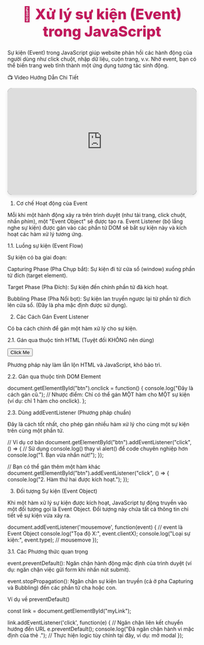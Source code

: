 
<h1 align="center" style="color:#c2185b; font-size:2.4rem; font-weight:800; text-shadow:1px 1px 4px rgba(0,0,0,0.1);">
📝 Xử lý sự kiện (Event) trong JavaScript
</h1>

Sự kiện (Event) trong JavaScript giúp website phản hồi các hành động của người dùng như click chuột, nhập dữ liệu, cuộn trang, v.v. Nhờ event, bạn có thể biến trang web tĩnh thành một ứng dụng tương tác sinh động.

📺 Video Hướng Dẫn Chi Tiết

<!-- Nhúng video YouTube: https://www.youtube.com/watch?v=ax_tbXygZXQ -->

<div class="video-container" style="position: relative; padding-bottom: 56.25%; height: 0; overflow: hidden; max-width: 100%; background: #000; border-radius: 12px; box-shadow: 0 4px 8px rgba(0,0,0,0.1);">
<iframe src="https://www.youtube.com/embed/ax_tbXygZXQ" frameborder="0" allow="accelerometer; autoplay; clipboard-write; encrypted-media; gyroscope; picture-in-picture" allowfullscreen style="position: absolute; top: 0; left: 0; width: 100%; height: 100%;"></iframe>
</div>

1. Cơ chế Hoạt động của Event

Mỗi khi một hành động xảy ra trên trình duyệt (như tải trang, click chuột, nhấn phím), một "Event Object" sẽ được tạo ra. Event Listener (bộ lắng nghe sự kiện) được gán vào các phần tử DOM sẽ bắt sự kiện này và kích hoạt các hàm xử lý tương ứng.

1.1. Luồng sự kiện (Event Flow)

Sự kiện có ba giai đoạn:

Capturing Phase (Pha Chụp bắt): Sự kiện đi từ cửa sổ (window) xuống phần tử đích (target element).

Target Phase (Pha Đích): Sự kiện đến chính phần tử đã kích hoạt.

Bubbling Phase (Pha Nổi bọt): Sự kiện lan truyền ngược lại từ phần tử đích lên cửa sổ. (Đây là pha mặc định được sử dụng).

2. Các Cách Gán Event Listener

Có ba cách chính để gán một hàm xử lý cho sự kiện.

2.1. Gán qua thuộc tính HTML (Tuyệt đối KHÔNG nên dùng)

<button onclick="handleClick()">Click Me</button>


Phương pháp này làm lẫn lộn HTML và JavaScript, khó bảo trì.

2.2. Gán qua thuộc tính DOM Element

document.getElementById("btn").onclick = function() {
    console.log("Đây là cách gán cũ.");
    // Nhược điểm: Chỉ có thể gán MỘT hàm cho MỘT sự kiện (ví dụ: chỉ 1 hàm cho onclick).
};


2.3. Dùng addEventListener (Phương pháp chuẩn)

Đây là cách tốt nhất, cho phép gán nhiều hàm xử lý cho cùng một sự kiện trên cùng một phần tử.

// Ví dụ cơ bản
document.getElementById("btn").addEventListener("click", () => {
    // Sử dụng console.log() thay vì alert() để code chuyên nghiệp hơn
    console.log("1. Bạn vừa nhấn nút!");
});

// Bạn có thể gán thêm một hàm khác
document.getElementById("btn").addEventListener("click", () => {
    console.log("2. Hàm thứ hai được kích hoạt.");
});


3. Đối tượng Sự kiện (Event Object)

Khi một hàm xử lý sự kiện được kích hoạt, JavaScript tự động truyền vào một đối tượng gọi là Event Object. Đối tượng này chứa tất cả thông tin chi tiết về sự kiện vừa xảy ra.

document.addEventListener('mousemove', function(event) {
    // event là Event Object
    console.log("Tọa độ X:", event.clientX);
    console.log("Loại sự kiện:", event.type); // mousemove
});


3.1. Các Phương thức quan trọng

event.preventDefault(): Ngăn chặn hành động mặc định của trình duyệt (ví dụ: ngăn chặn việc gửi form khi nhấn nút submit).

event.stopPropagation(): Ngăn chặn sự kiện lan truyền (cả ở pha Capturing và Bubbling) đến các phần tử cha hoặc con.

Ví dụ về preventDefault()

const link = document.getElementById("myLink");

link.addEventListener('click', function(e) {
    // Ngăn chặn liên kết chuyển hướng đến URL
    e.preventDefault(); 
    console.log("Đã ngăn chặn hành vi mặc định của thẻ <a>.");
    // Thực hiện logic tùy chỉnh tại đây, ví dụ: mở modal
});
